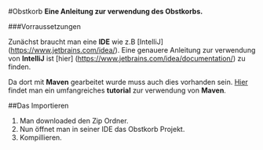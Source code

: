 #Obstkorb
__Eine Anleitung zur verwendung des Obstkorbs.__


###Vorraussetzungen

Zunächst braucht man eine __IDE__ wie z.B [IntelliJ] (https://www.jetbrains.com/idea/).
Eine genauere Anleitung zur verwendung von __IntelliJ__ ist [hier] (https://www.jetbrains.com/idea/documentation/) zu finden.


Da dort mit __Maven__ gearbeitet wurde muss auch dies vorhanden sein.
[Hier](https://maven.apache.org/guides/getting-started/index.html) findet man ein umfangreiches __tutorial__ zur verwendung von __Maven__.

##Das Importieren
1. Man downloaded den Zip Ordner.
2. Nun öffnet man in seiner IDE das Obstkorb Projekt.
3. Kompillieren.

